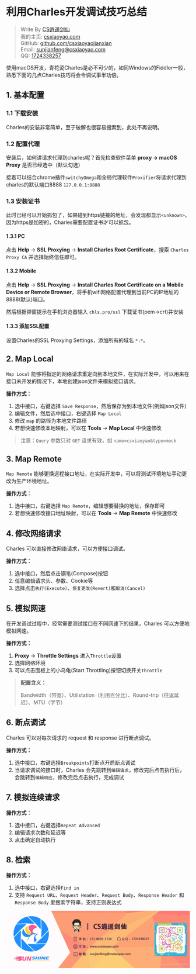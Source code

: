 # 利用Charles开发调试技巧总结

> Write By [CS逍遥剑仙](http://home.ustc.edu.cn/~cssjf/)   
> 我的主页: [csxiaoyao.com](https://csxiaoyao.com)   
> GitHub: [github.com/csxiaoyaojianxian](https://github.com/csxiaoyaojianxian)   
> Email: [sunjianfeng@csxiaoyao.com](mailto:sunjianfeng@csxiaoyao.com)  
> QQ: [1724338257](http://wpa.qq.com/msgrd?uin=1724338257&site=qq&menu=yes)

使用macOS开发，青花瓷Charles是必不可少的，如同Windows的Fiddler一般，熟悉下面的几点Charles技巧将会令调试事半功倍。

## 1. 基本配置

### 1.1 下载安装

Charles的安装非常简单，至于破解也很容易搜索到，此处不再说明。

### 1.2 配置代理

安装后，如何讲请求代理到charles呢？首先检查软件菜单 **proxy -> macOS Proxy** 是否已经选中（默认勾选）

接着可以结合chrome插件`switchyOmega`和全局代理软件`Proxifier`将请求代理到charles的默认端口8888 `127.0.0.1:8888`

### 1.3 安装证书 

此时已经可以开始抓包了，如果碰到https链接的地址，会发现都显示`<unknown>`，因为https是加密的，Charles需要配置证书才可以抓包。

#### 1.3.1 PC

点击 **Help** -> **SSL Proxying** -> **Install Charles Root Certificate**，搜索 `Charles Proxy CA` 并选择始终信任即可。

#### 1.3.2 Mobile

点击 **Help** -> **SSL Proxying** -> **Install Charles Root Certificate on a Mobile Device or Remote Browser**，将手机wifi网络配置代理到当前PC的IP地址的8888(默认)端口。

然后根据弹窗提示在手机浏览器输入 `chls.pro/ssl` 下载证书(pem->crt)并安装

#### 1.3.3 添加SSL配置

设置Charles的SSL Proxying Settings，添加所有的域名 `*:*`。

## 2. Map Local

`Map Local` 能够将指定的网络请求重定向到本地文件，在实际开发中，可以用来在接口未开发的情况下，本地创建json文件来模拟接口请求。

**操作方式：**

1. 选中接口，右键选择 `Save Response`，然后保存为到本地文件(例如json文件)
2. 编辑文件，然后选中接口，右键选择 `Map Local`
3. 修改 `map` 的路径为本地文件路径
4. 若想快速修改本地映射，可以在 **Tools** -> **Map Local** 中快速修改

> 注意：`Query` 参数只对 `GET` 请求有效，如 `name=csxiaoyao&type=mock`

## 3. Map Remote

`Map Remote` 能够更换远程接口地址，在实际开发中，可以将测试环境地址手动更改为生产环境地址。

**操作方式：**

1. 选中接口，右键选择 `Map Remote`，编辑想要替换的地址，保存即可
2. 若想快速修改接口地址映射，可以在 **Tools** -> **Map Remote** 中快速修改

## 4. 修改网络请求 

Charles 可以直接修改网络请求，可以方便接口调试。

**操作方式：**

1. 选中接口，然后点击钢笔(Compose)按钮
2. 任意编辑请求头、参数、Cookie等
3. 选择点击`执行(Execute)`、`恢复更改(Revert)`和`取消(Cancel)`

## 5. 模拟网速 

在开发调试过程中，经常需要测试接口在不同网速下的结果，Charles 可以方便地模拟网速。

**操作方式：**

1. **Proxy** -> **Throttle Settings** 进入`Throttle`设置
2. 选择网络环境
3. 可以点击面板上的小乌龟(Start Throttling)按钮切换开关`Throttle`

> **配置含义：**
>
> Bandwidth（带宽）、Utilistation（利用百分比）、Round-trip（往返延迟）、MTU（字节）

## 6. 断点调试

Charles 可以对每次请求的 request 和 response 进行断点调试。

**操作方式：**

1. 选中接口，右键选择`Breakpoints`打断点开启断点调试
2. 当请求调试的接口时，Charles 会先跳转到`编辑请求`，修改完后点击执行后，会跳转到`编辑响应`，修改完后点击执行，完成调试

## 7. 模拟连续请求

**操作方式：**

1. 选中接口，右键选择`Repeat Advanced`
2. 编辑请求次数和延迟等
3. 点击确定自动执行

## 8. 检索

**操作方式：**

1. 选中接口，右键选择`Find in`
2. 支持 `Request URL`、`Request Header`、`Request Body`、`Response Header` 和 `Response Body` 里搜索字符串，支持正则表达式

![sign](https://raw.githubusercontent.com/csxiaoyaojianxian/ImageHosting/master/img/sign.jpg)